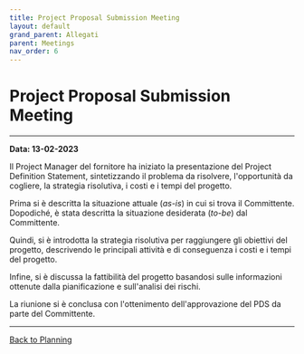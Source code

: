 ```yaml
---
title: Project Proposal Submission Meeting
layout: default
grand_parent: Allegati
parent: Meetings
nav_order: 6
---
```


# Project Proposal Submission Meeting

---

**Data: 13-02-2023**

Il Project Manager del fornitore ha iniziato la presentazione del Project Definition Statement, sintetizzando il problema
da risolvere, l'opportunità da cogliere, la strategia risolutiva, i costi e i tempi del progetto.

Prima si è descritta la situazione attuale (_as-is_) in cui si trova il Committente. Dopodiché, è stata descritta la 
situazione desiderata (_to-be_) dal Committente.

Quindi, si è introdotta la strategia risolutiva per raggiungere gli obiettivi del progetto, descrivendo le principali
attività e di conseguenza i costi e i tempi del progetto.

Infine, si è discussa la fattibilità del progetto basandosi sulle informazioni ottenute dalla pianificazione e
sull'analisi dei rischi.

La riunione si è conclusa con l'ottenimento dell'approvazione del PDS da parte del Committente.

---

[Back to Planning](/pm/2-planning#project-proposal-submission-meeting)